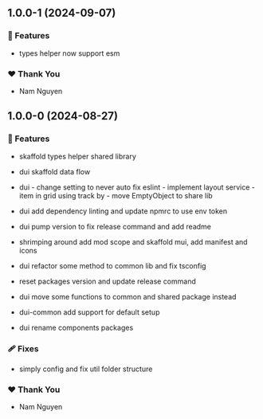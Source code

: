 ## 1.0.0-1 (2024-09-07)


### 🚀 Features

- types helper now support esm


### ❤️  Thank You

- Nam Nguyen

## 1.0.0-0 (2024-08-27)


### 🚀 Features

- skaffold types helper shared library

- dui skaffold data flow

- dui - change setting to never auto fix eslint - implement layout service - item in grid using track by - move EmptyObject to share lib

- dui add dependency linting and update npmrc to use env token

- dui pump version to fix release command and add readme

- shrimping around add mod scope and skaffold mui, add manifest and icons

- dui refactor some method to common lib and fix tsconfig

- reset packages version and update release command

- dui move some functions to common and shared package instead

- dui-common add support for default setup

- dui rename components packages


### 🩹 Fixes

- simply config and fix util folder structure


### ❤️  Thank You

- Nam Nguyen